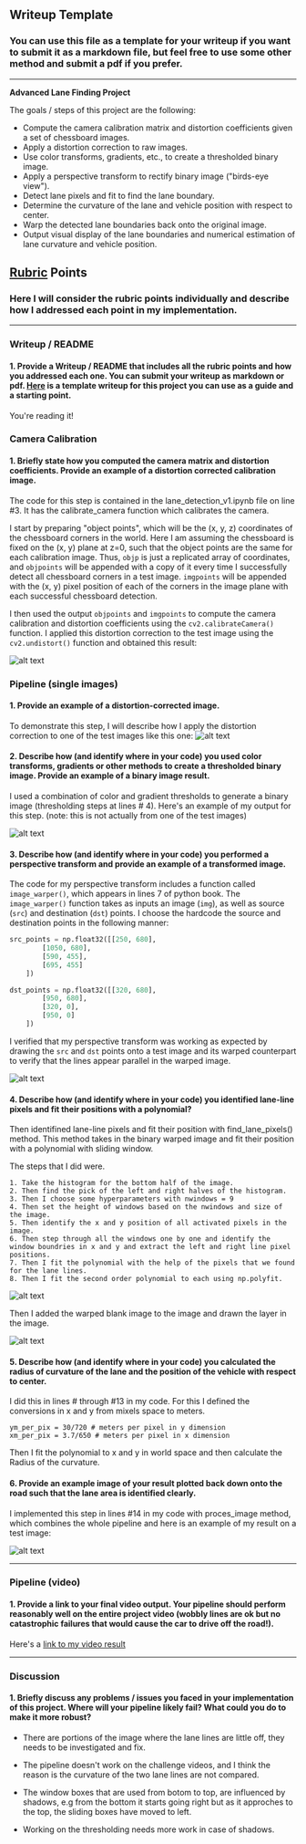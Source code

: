 ## Writeup Template

### You can use this file as a template for your writeup if you want to submit it as a markdown file, but feel free to use some other method and submit a pdf if you prefer.

---

**Advanced Lane Finding Project**

The goals / steps of this project are the following:

* Compute the camera calibration matrix and distortion coefficients given a set of chessboard images.
* Apply a distortion correction to raw images.
* Use color transforms, gradients, etc., to create a thresholded binary image.
* Apply a perspective transform to rectify binary image ("birds-eye view").
* Detect lane pixels and fit to find the lane boundary.
* Determine the curvature of the lane and vehicle position with respect to center.
* Warp the detected lane boundaries back onto the original image.
* Output visual display of the lane boundaries and numerical estimation of lane curvature and vehicle position.

[//]: # (Image References)

[image1]: ./output_images/undistorted_chess_image.png "Undistorted"
[image2]: ./output_images/undistorted_car_image.png "Road Transformed"
[image3]: ./output_images/sobelx_color_thresh_image.png "Binary Example"
[image4]: ./output_images/bird_eye_view.png "Warp Example"
[image5]: ./output_images/sliding_window.png "Sliding window"
[image6]: ./output_images/sliding_added_weight.png "Fit Visual"
[image7]: ./output_images/final_image.png "Output"
[video1]: ./project_video.mp4 "Video"

## [Rubric](https://review.udacity.com/#!/rubrics/571/view) Points

### Here I will consider the rubric points individually and describe how I addressed each point in my implementation.  

---

### Writeup / README

#### 1. Provide a Writeup / README that includes all the rubric points and how you addressed each one.  You can submit your writeup as markdown or pdf.  [Here](https://github.com/udacity/CarND-Advanced-Lane-Lines/blob/master/writeup_template.md) is a template writeup for this project you can use as a guide and a starting point.  

You're reading it!

### Camera Calibration

#### 1. Briefly state how you computed the camera matrix and distortion coefficients. Provide an example of a distortion corrected calibration image.

The code for this step is contained in the lane_detection_v1.ipynb file on line #3. It has the calibrate_camera function  which calibrates the camera.

I start by preparing "object points", which will be the (x, y, z) coordinates of the chessboard corners in the world. Here I am assuming the chessboard is fixed on the (x, y) plane at z=0, such that the object points are the same for each calibration image.  Thus, `objp` is just a replicated array of coordinates, and `objpoints` will be appended with a copy of it every time I successfully detect all chessboard corners in a test image.  `imgpoints` will be appended with the (x, y) pixel position of each of the corners in the image plane with each successful chessboard detection.  

I then used the output `objpoints` and `imgpoints` to compute the camera calibration and distortion coefficients using the `cv2.calibrateCamera()` function.  I applied this distortion correction to the test image using the `cv2.undistort()` function and obtained this result: 

![alt text][image1]

### Pipeline (single images)

#### 1. Provide an example of a distortion-corrected image.

To demonstrate this step, I will describe how I apply the distortion correction to one of the test images like this one:
![alt text][image2]

#### 2. Describe how (and identify where in your code) you used color transforms, gradients or other methods to create a thresholded binary image.  Provide an example of a binary image result.

I used a combination of color and gradient thresholds to generate a binary image (thresholding steps at lines # 4).  Here's an example of my output for this step.  (note: this is not actually from one of the test images)

![alt text][image3]

#### 3. Describe how (and identify where in your code) you performed a perspective transform and provide an example of a transformed image.

The code for my perspective transform includes a function called `image_warper()`, which appears in lines 7 of python book. The `image_warper()` function takes as inputs an image (`img`), as well as source (`src`) and destination (`dst`) points.  I choose the hardcode the source and destination points in the following manner:

```python
src_points = np.float32([[250, 680],
        [1050, 680],
        [590, 455],
        [695, 455]
    ])

dst_points = np.float32([[320, 680],
        [950, 680],
        [320, 0],
        [950, 0]
    ])
```

I verified that my perspective transform was working as expected by drawing the `src` and `dst` points onto a test image and its warped counterpart to verify that the lines appear parallel in the warped image.

![alt text][image4]

#### 4. Describe how (and identify where in your code) you identified lane-line pixels and fit their positions with a polynomial?

Then identifined lane-line pixels and fit their position with find_lane_pixels() method. This method takes in the binary warped image and fit their position with a polynomial with sliding window.

The steps that I did were.

    1. Take the histogram for the bottom half of the image.
    2. Then find the pick of the left and right halves of the histogram.
    3. Then I choose some hyperparameters with nwindows = 9
    4. Then set the height of windows based on the nwindows and size of the image.
    5. Then identify the x and y position of all activated pixels in the image.
    6. Then step through all the windows one by one and identify the window boundries in x and y and extract the left and right line pixel positions.
    7. Then I fit the polynomial with the help of the pixels that we found for the lane lines.
    8. Then I fit the second order polynomial to each using np.polyfit.
    

![alt text][image5]

Then I added the warped blank image to the image and drawn the layer in the image.

![alt text][image6]

#### 5. Describe how (and identify where in your code) you calculated the radius of curvature of the lane and the position of the vehicle with respect to center.

I did this in lines # through #13 in my code. For this I defined the conversions in x and y from mixels space to meters.

```
ym_per_pix = 30/720 # meters per pixel in y dimension
xm_per_pix = 3.7/650 # meters per pixel in x dimension
```

Then I fit the polynomial to x and y in world space and then calculate the Radius of the curvature.

#### 6. Provide an example image of your result plotted back down onto the road such that the lane area is identified clearly.

I implemented this step in lines #14 in my code with proces_image method, which combines the whole pipeline and here is an example of my result on a test image:

![alt text][image7]

---

### Pipeline (video)

#### 1. Provide a link to your final video output.  Your pipeline should perform reasonably well on the entire project video (wobbly lines are ok but no catastrophic failures that would cause the car to drive off the road!).

Here's a [link to my video result](./project_video.mp4)

---

### Discussion

#### 1. Briefly discuss any problems / issues you faced in your implementation of this project.  Where will your pipeline likely fail?  What could you do to make it more robust?

* There are portions of the image where the lane lines are little off, they needs to be investigated and fix.

* The pipeline doesn't work on the challenge videos, and I think the reason is the curvature of the two lane lines are not compared.

* The window boxes that are used from botom to top, are influenced by shadows, e.g from the bottom it starts going right but as it approches to the top, the sliding boxes have moved to left.

* Working on the thresholding needs more work in case of shadows.
